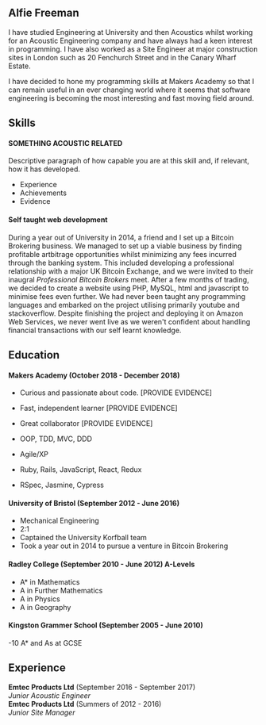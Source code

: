 ## Alfie Freeman

I have studied Engineering at University and then Acoustics whilst working for an Acoustic Engineering company and have always had a keen interest in programming. I have also worked as a Site Engineer at major construction sites in London such as 20 Fenchurch Street and in the Canary Wharf Estate.

I have decided to hone my programming skills at Makers Academy so that I can remain useful in an ever changing world where it seems that software engineering is becoming the most interesting and fast moving field around.  

## Skills

#### SOMETHING ACOUSTIC RELATED

Descriptive paragraph of how capable you are at this skill and, if relevant, how it has developed.

- Experience
- Achievements
- Evidence

#### Self taught web development

During a year out of University in 2014, a friend and I set up a Bitcoin Brokering business. We managed to set up a viable business by finding profitable artbitrage opportunities whilst minimizing any fees incurred through the banking system. This included developing a professional relationship with a major UK Bitcoin Exchange, and we were invited to their inaugral *Professional Bitcoin Brokers* meet. After a few months of trading, we decided to create a website using PHP, MySQL, html and javascript to minimise fees even further. We had never been taught any programming languages and embarked on the project utilising primarily youtube and stackoverflow. Despite finishing the project and deploying it on Amazon Web Services, we never went live as we weren't confident about handling financial transactions with our self learnt knowledge. 

## Education

#### Makers Academy (October 2018 - December 2018)

- Curious and passionate about code. [PROVIDE EVIDENCE]
- Fast, independent learner [PROVIDE EVIDENCE]
- Great collaborator [PROVIDE EVIDENCE]

- OOP, TDD, MVC, DDD
- Agile/XP
- Ruby, Rails, JavaScript, React, Redux
- RSpec, Jasmine, Cypress

#### University of Bristol (September 2012 - June 2016)

- Mechanical Engineering
- 2:1
- Captained the University Korfball team
- Took a year out in 2014 to pursue a venture in Bitcoin Brokering

#### Radley College (September 2010 - June 2012) A-Levels

- A* in Mathematics
- A in Further Mathematics
- A in Physics
- A in Geography

#### Kingston Grammer School (September 2005 - June 2010)

-10 A* and As at GCSE 

## Experience

**Emtec Products Ltd** (September 2016 - September 2017)    
*Junior Acoustic Engineer*  
**Emtec Products Ltd** (Summers of 2012 - 2016)   
*Junior Site Manager*  
